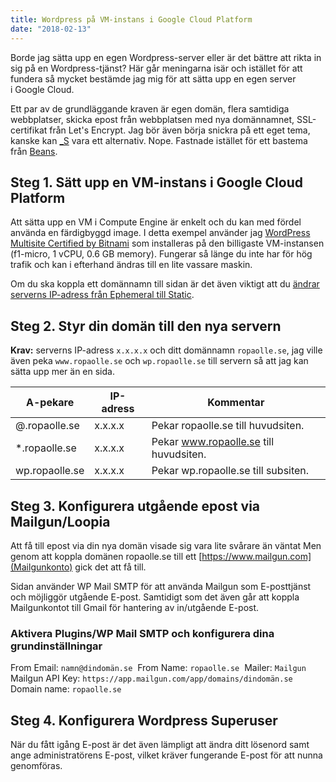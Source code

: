 ```yaml
---
title: Wordpress på VM-instans i Google Cloud Platform
date: "2018-02-13"
---
```


Borde jag sätta upp en egen Wordpress-server eller är det bättre att rikta in sig på en Wordpress-tjänst? Här går meningarna isär och istället för att fundera så mycket bestämde jag mig för att sätta upp en egen server i Google Cloud.

Ett par av de grundläggande kraven är egen domän, flera samtidiga webbplatser, skicka epost från webbplatsen med nya domännamnet, SSL-certifikat från Let's Encrypt. Jag bör även börja snickra på ett eget tema, kanske kan [\_S](http://underscores.me) vara ett alternativ. Nope. Fastnade istället för ett bastema från [Beans](http://www.getbeans.io).

## Steg 1. Sätt upp en VM-instans i Google Cloud Platform

Att sätta upp en VM i Compute Engine är enkelt och du kan med fördel använda en färdigbyggd image. I detta exempel använder jag [WordPress Multisite Certified by Bitnami](https://console.cloud.google.com/launcher/details/bitnami-launchpad/wordpress-multisite) som installeras på den billigaste VM-instansen (f1-micro, 1 vCPU, 0.6 GB memory). Fungerar så länge du inte har för hög trafik och kan i efterhand ändras till en lite vassare maskin.

Om du ska koppla ett domännamn till sidan är det även viktigt att du [ändrar serverns IP-adress från Ephemeral till Static](https://console.cloud.google.com/networking/addresses/list).

## Steg 2. Styr din domän till den nya servern

**Krav:** serverns IP-adress `x.x.x.x` och ditt domännamn `ropaolle.se`, jag ville även peka `www.ropaolle.se` och `wp.ropaolle.se` till servern så att jag kan sätta upp mer än en sida.

| A-pekare       | IP-adress | Kommentar                              |
| -------------- | --------- | -------------------------------------- |
| @.ropaolle.se  | x.x.x.x   | Pekar ropaolle.se till huvudsiten.     |
| \*.ropaolle.se | x.x.x.x   | Pekar www.ropaolle.se till huvudsiten. |
| wp.ropaolle.se | x.x.x.x   | Pekar wp.ropaolle.se till subsiten.    |

## Steg 3. Konfigurera utgående epost via Mailgun/Loopia

Att få till epost via din nya domän visade sig vara lite svårare än väntat Men genom att koppla domänen ropaolle.se till ett [https://www.mailgun.com](Mailgunkonto) gick det att få till.

Sidan använder WP Mail SMTP för att använda Mailgun som E-posttjänst och möjliggör utgående E-post. Samtidigt som det även går att koppla Mailgunkontot till Gmail för hantering av in/utgående E-post.

### Aktivera Plugins/WP Mail SMTP och konfigurera dina grundinställningar

From Email: `namn@dindomän.se`&nbsp;
From Name: `ropaolle.se`&nbsp;
Mailer: `Mailgun`&nbsp;
Mailgun API Key: `https://app.mailgun.com/app/domains/dindomän.se`&nbsp;
Domain name: `ropaolle.se`&nbsp;

## Steg 4. Konfigurera Wordpress Superuser

När du fått igång E-post är det även lämpligt att ändra ditt lösenord samt ange administratörens E-post, vilket kräver fungerande E-post för att nunna genomföras.
